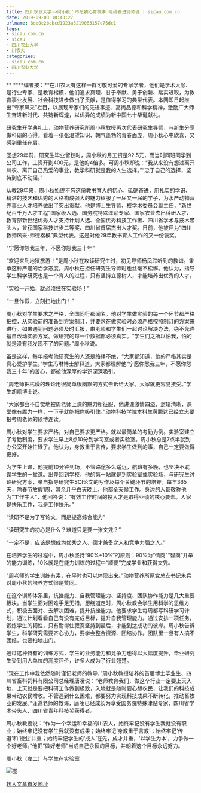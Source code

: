 ```yaml
---
title: 四川农业大学->周小秋：不忘初心育桃李 砥砺奋进铸师魂 | sicau.com.cn
date: 2019-09-03 18:43:27
urlname: 8de0c2bcbcd1923a3219063157e75dc1
tags: 
- sicau.com.cn
- sicau
- 四川农业大学
- 川农大
categories:
- sicau.com.cn
- 四川农业大学
---
```



** ****编者按：**在川农大有这样一群可敬可爱的专家学者，他们是学术大咖、是行业专家、是教育楷模，他们追求真理、甘于奉献、勇于创新、踏实进取，为教育事业发展、社会科技进步做出了贡献，是值得学习的典型代表。本网即日起推出“专家风采”栏目，以展现专家们的先进事迹、高尚品德和科学精神，激励广大师生奋进新时代、共铸新辉煌，以优异的成绩为新中国七十华诞献礼。

研究生开学典礼上，动物营养研究所周小秋教授再次代表研究生导师，与新生分享做科研的心得。看着一张张渴望知识、朝气蓬勃的青春面庞，周小秋心中欣喜，又感到重任在肩。

回想29年前，研究生毕业留校时，周小秋的月工资是92.5元，而当时同班同学到公司工作，工资开到400元，是他的4倍多。可周小秋却说：“我从来没有想过离开川农、离开自己热爱的事业，教学科研就是我的人生选择。”“忠于自己的选择，坚持到底不动摇。”

从教29年来，周小秋始终不忘这份教书育人的初心，砥砺奋进，用扎实的学识、精湛的技艺和优秀的人格构成强大的魅力征服了一届又一届的学子，为水产动物营养事业人才培养做出了突出贡献。他是博士生导师、校学术委员会副主任，“新世纪百千万人才工程”国家级人选、国务院特殊津贴专家、国家农业杰出科研人才、教育部新世纪优秀人才支持计划人选、全国优秀科技工作者、四川省学术与技术带头人，曾获国家科技进步二等奖、四川省首届杰出人才奖。日前，他被评为“四川教师风采-师德楷模”典型代表。这是对他29年教书育人工作的又一份褒奖。

“宁愿你怨我三年，不愿你怨我三十年”

“欢迎来到地狱旅游！”是周小秋在攻读研究生时，初见导师杨凤聆听到的教诲。秉承这种严谨的治学态度，周小秋在担任研究生导师时也丝毫不松懈。他认为，指导学生科学研究也是一个育人的过程，只有坚持立德树人，才能培养出优秀的人才。

“实验一开始，就必须住在实验场！”

“一旦作假，立刻扫地出门！”

周小秋对学生要求之严格，全国同行都闻名。他对学生做实验的每一个环节都严格把控，从实验前的准备到方案制订，并要求在做实验时必须严格按照制订的方案来进行。如果遇到问题必须及时汇报，由老师和学生们一起讨论解决办法，绝不允许擅自改动实验方案。做研究的每一个数据都必须真实。“学生们之所以怕我，怕的就是没有我发现不了的问题。”周小秋说。

虽是这样，每年报考他研究生的人还是络绎不绝，“大家都知道，他的严格其实是真心爱护学生。”学生冯琳博士解释道，大家都理解他“宁愿你怨我三年，不愿你怨我三十年”的苦心，都被他深厚的学识深深吸引。

“周老师把枯燥的理论用很简单很幽默的方式告诉给大家。大家就更容易接受。”学生胡凯博士说。

“大家都会不自觉地被周老师上课的魅力所征服，他讲课激情四溢，逻辑清晰，课堂像有魔力一样，一下子就能把你吸引住。”动物科技学院本科生黄腾达已经立志要报考周老师的硕博连读。

周小秋对学生要求严格，对自己要求更严格。就以最简单的考勤为例。实验室建立了考勤制度，要求学生早上8点10分到学习室或者实验室。周小秋总是7点半就到办公室开始忙碌了。他认为，身教重于言传，要求学生做到的事，自己一定要做得更好。

为学生上课，他提前10分钟到场，不管路途多么遥远，航班有多晚，也坚决不耽误学生的一堂课。出差回到学校，他的第一站就是到实验室或实验场，与研究生讨论研究方案，亲自指导研究生SCI论文的写作及每个关键环节的培养。每年365天，除春节放假1周，其余几乎白天晚上，他都全天候工作。身边的人都敬称他为“工作牛人”，他回答说：“有效工作时间的投入才是取得业绩的核心要素。人家是快乐工作，我是工作快乐。”

“读研不是为了写论文，而是提高综合能力”

“读研究生的初心是什么？难道只是要一张文凭？”

“一定不是，应该是想成为优秀之人、德才兼备之人和竞争力强之人。”

在培养学生的过程中，周小秋坚持“90%+10%”的原则：90%为“情商”“智商”并举的能力训练，10%就是在能力训练的过程中“顺便”完成学业和获得文凭。

“周老师的学生训练有素，在平时也可以体现出来。”动物营养所原党总支书记朱兵对周小秋的培养方式很是赞同。

在这个训练体系里，抗挫能力、自我管理能力、坚持度、团队协作能力是几大重要板块。当学生面对困难手足无措，想绕道走时，周小秋教会学生用科学的思维方式，积极去面对、去解决困难，提升抗挫能力。他要求学生每周都写科研学习计划，通过计划看看自己有没有完成目标，提升自我管理能力。通过安排一项任务，锻炼学生的韧性，只有耐得住寂寞坚持到最后，才能到达成功的彼岸。周小秋告诉学生，科学研究需要齐心协力，要学会整合资源、团结协作。团队里一旦有人搞不团结，也要扫地出门。

通过这种特有的训练方式，学生的业务能力和竞争力也得以大幅度提升，毕业研究生受到用人单位的高度评价，许多人成为了行业翘楚。

“现在工作中我依然随时谨记老师的教导，”周小秋教授培养的首届博士毕业生、四川省畜科饲料有限公司总经理唐凌说：“老师教育我们，做这个行业一定要上天入地，上天就是要把科研工作做到极致，入地就是随时要心想农民，让我们的科技成果带动农民增收。不管遇到什么困难，都要努力实现科技成果不断转化，推动畜牧业的发展。”谨遵老师的教诲，唐凌已经成长为享受国务院特殊津贴专家、四川省学术带头人、四川省青年科技奖获得者。

周小秋教授说：“作为一个幸运和幸福的川农人，始终牢记没有学生我就没有职业；始终牢记没有学生我就没有成果；始终牢记‘身教重于言教’；始终牢记‘传道’和‘授业’并重；始终牢记学生的‘成人’在先，成才并重，‘以学生为本’，力争做一个好老师。”他把“做好老师”当成自己永恒的目标，并朝着这个目标永远努力。

周小秋（左二）与学生在实验室



![图](https://news.sicau.edu.cn/__local/B/07/62/6BFDBF41045EBA8D3C5A15D2447_C7F824D2_88AE.jpg)

[转入文章首发地址](https://news.sicau.edu.cn/info/1135/53133.htm)